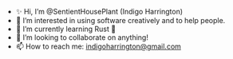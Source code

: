 - ✨ Hi, I’m @SentientHousePlant (Indigo Harrington)
- 👀 I’m interested in using software creatively and to help people.
- 🌱 I’m currently learning Rust 🦀
- 💞️ I’m looking to collaborate on anything!
- 📫 How to reach me: indigoharrington@gmail.com
